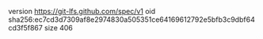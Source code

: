 version https://git-lfs.github.com/spec/v1
oid sha256:ec7cd3d7309af8e2974830a505351ce64169612792e5bfb3c9dbf64cd3f5f867
size 406
